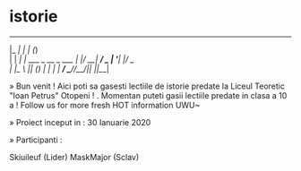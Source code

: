 # istorie


 _____    _             _      
|_   _|  | |           (_)     
  | | ___| |_ ___  _ __ _  ___ 
  | |/ __| __/ _ \| '__| |/ _ \
 _| |\__ \ || (_) | |  | |  __/
 \___/___/\__\___/|_|  |_|\___|
                               
                               

»  Bun venit ! Aici poti sa gasesti lectiile de istorie predate la Liceul Teoretic "Ioan Petrus" Otopeni ! . Momentan puteti gasii lectiile predate in clasa a 10 a ! Follow us for more fresh HOT information UWU~

»  Proiect inceput in : 30 Ianuarie 2020

»  Participanti : 

 Skiuileuf (Lider)
 MaskMajor (Sclav)
